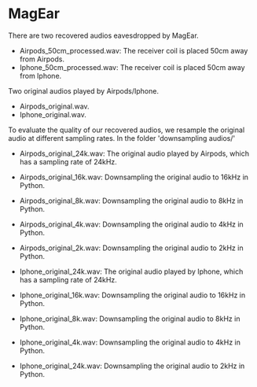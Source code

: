 # MagEar
There are two recovered audios eavesdropped by MagEar.
* Airpods_50cm_processed.wav: The receiver coil is placed 50cm away from Airpods.
* Iphone_50cm_processed.wav: The receiver coil is placed 50cm away from Iphone.

Two original audios played by Airpods/Iphone.
* Airpods_original.wav.
* Iphone_original.wav.

To evaluate the quality of our recovered audios, we resample the original audio at different sampling rates. In the folder 'downsampling audios/'
* Airpods_original_24k.wav: The original audio played by Airpods, which has a sampling rate of 24kHz.
* Airpods_original_16k.wav: Downsampling the original audio to 16kHz in Python.
* Airpods_original_8k.wav: Downsampling the original audio to 8kHz in Python.
* Airpods_original_4k.wav: Downsampling the original audio to 4kHz in Python.
* Airpods_original_2k.wav: Downsampling the original audio to 2kHz in Python.

* Iphone_original_24k.wav: The original audio played by Iphone, which has a sampling rate of 24kHz.
* Iphone_original_16k.wav: Downsampling the original audio to 16kHz in Python.
* Iphone_original_8k.wav: Downsampling the original audio to 8kHz in Python.
* Iphone_original_4k.wav: Downsampling the original audio to 4kHz in Python.
* Iphone_original_24k.wav: Downsampling the original audio to 2kHz in Python.
